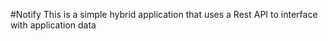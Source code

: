 #Notify
This is a simple hybrid application that uses a Rest API to interface with application data
